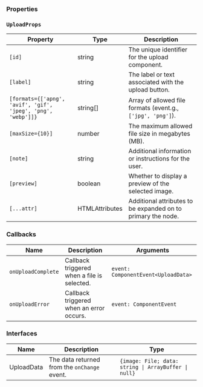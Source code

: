 ### Properties

### `UploadProps`

| Property                                                     | Type                            | Description                                                  |
| ------------------------------------------------------------ | ------------------------------- | ------------------------------------------------------------ |
| `[id]`                                                       | string                          | The unique identifier for the upload component.              |
| `[label]`                                                    | string                          | The label or text associated with the upload button.         |
| `[formats={['apng', 'avif', 'gif', 'jpeg', 'png', 'webp']]}` | string[]                        | Array of allowed file formats (event.g., `['jpg', 'png']`).  |
| `[maxSize={10}]`                                             | number                          | The maximum allowed file size in megabytes (MB).             |
| `[note]`                                                     | string                          | Additional information or instructions for the user.         |
| `[preview]`                                                  | boolean                         | Whether to display a preview of the selected image.          |
| `[...attr] `                                                 | HTMLAttributes<HTMLFormElement> | Additional attributes to be expanded on to primary the node. |

### Callbacks

| Name               | Description                                 | Arguments                           |
| ------------------ | ------------------------------------------- | ----------------------------------- |
| `onUploadComplete` | Callback triggered when a file is selected. | `event: ComponentEvent<UploadData>` |
| `onUploadError`    | Callback triggered when an error occurs.    | `event: ComponentEvent`             |

### Interfaces

| Name       | Description                                  | Type                                                 |
| ---------- | -------------------------------------------- | ---------------------------------------------------- |
| UploadData | The data returned from the `onChange` event. | `{image: File; data: string \| ArrayBuffer \| null}` |
